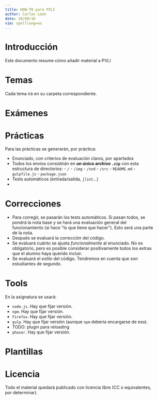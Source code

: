 ```yaml
---
title: HOW-TO para PVLI
author: Carlos León
date: 19/09/16
vim: spelllang=es
...
```


# Introducción

Este documento resume cómo añadir material a PVLI

# Temas

Cada tema irá en su carpeta correspondiente.

# Exámenes

# Prácticas

Para las prácticas se generarán, por práctica:

- Enunciado, con criterios de evaluación claros, por apartados
- Todos los envíos consistirán en **un único archivo `.zip`** con esta
  estructura de directorios:
        - `/`
            - `/img`
            - `/snd`
            - `/src`
            - `README.md`
            - `gulpfile.js`
            - `package.json`
- Tests automáticos (entrada/salida, `jlint`...)
- 

# Correcciones

- Para corregir, se pasarán los tests automáticos. Si pasan todos, se pondrá la
  nota base y se hará una evaluación general del funcionamiento (si hace "lo
  que tiene que hacer"). Esto será una parte de la nota.
- Después se evaluará la *corrección* del código.
- Se evaluará cuánto se ajusta *funcionalmente* al enunciado. No es
  obligatorio, pero es posible considerar positivamente todos los extras que el
  alumno haya querido incluir.
- Se evaluará el *estilo* del código. Tendremos en cuenta que son estudiantes
  de segundo.

# Tools

En la asignatura se usará:

- `node.js`. Hay que fijar versión.
- `npm`. Hay que fijar versión.
- `Firefox`. Hay que fijar versión.
- `gulp`. Hay que fijar versión (aunque `npm` debería encargarse de eso).
- TODO: plugin para reloading
- `phaser`. Hay que fijar versión.


# Plantillas

# Licencia

Todo el material quedará publicado con licencia libre (CC o equivalentes, por
determinar).
